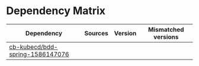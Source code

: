 # Dependency Matrix

Dependency | Sources | Version | Mismatched versions
---------- | ------- | ------- | -------------------
[cb-kubecd/bdd-spring-1586147076](https://github.com/cb-kubecd/bdd-spring-1586147076.git) |  | []() | 
